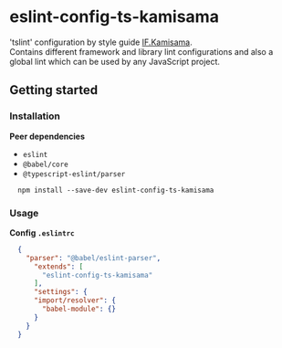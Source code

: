 # eslint-config-ts-kamisama

'tslint' configuration by style guide [IF.Kamisama](https://github.com/furdzik/IF.Kamisama).  
Contains different framework and library lint configurations and also a global lint which can be used by any JavaScript project.

## Getting started

### Installation

**Peer dependencies**
- `eslint`
- `@babel/core`
- `@typescript-eslint/parser`

```
  npm install --save-dev eslint-config-ts-kamisama
```

### Usage

**Config `.eslintrc`**

```json
  {
    "parser": "@babel/eslint-parser",
      "extends": [
        "eslint-config-ts-kamisama"
      ],
      "settings": {
      "import/resolver": {
        "babel-module": {}
      }
    }
  }
```
